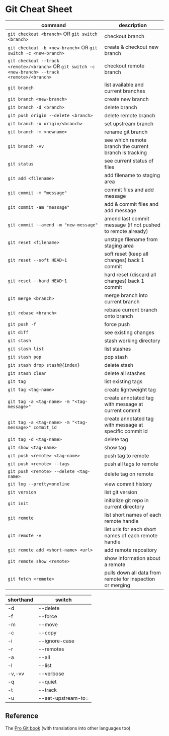 # Git Cheat Sheet

command|description
---|---
`git checkout <branch>` OR `git switch <branch>` | checkout branch
`git checkout -b <new-branch>` OR `git switch -c <new-branch>` | create & checkout new branch
`git checkout --track <remote>/<branch>` OR `git switch -c <new-branch> --track <remote>/<branch>`| checkout remote branch
`git branch` | list available and current branches
`git branch <new-branch>` | create new branch
`git branch -d <branch>` | delete branch
`git push origin --delete <branch>` | delete remote branch
`git branch -u origin/<branch>` | set upstream branch
`git branch -m <newname>` | rename git branch
`git branch -vv` | see which remote branch the current branch is tracking
`git status` | see current status of files
`git add <filename>` | add filename to staging area
`git commit -m "message"` | commit files and add message
`git commit -am "message"` | add & commit files and add message
`git commit --amend -m "new-message"` | amend last commit message (if not pushed to remote already)
`git reset <filename>` | unstage filename from staging area
`git reset --soft HEAD~1` | soft reset (keep all changes) back 1 commit
`git reset --hard HEAD~1` | hard reset (discard all changes) back 1 commit
`git merge <branch>` | merge branch into current branch
`git rebase <branch>` | rebase current branch onto branch
`git push -f` | force push
`git diff` | see existing changes
`git stash` | stash working directory
`git stash list` | list stashes
`git stash pop` | pop stash
`git stash drop stash@{index}` | delete stash
`git stash clear` | delete all stashes
`git tag` | list existing tags
`git tag <tag-name>` | create lightweight tag
`git tag -a <tag-name> -m "<tag-message>"` | create annotated tag with message at current commit
`git tag -a <tag-name> -m "<tag-message>" commit_id` | create annotated tag with message at specific commit id
`git tag -d <tag-name>` | delete tag
`git show <tag-name>` | show tag
`git push <remote> <tag-name>` | push tag to remote
`git push <remote> --tags` | push all tags to remote
`git push <remote> --delete <tag-name>` | delete tag on remote
`git log --pretty=oneline` | view commit history
`git version` | list git version
`git init` | initialize git repo in current directory
`git remote` | list short names of each remote handle
`git remote -v` | list urls for each short names of each remote handle
`git remote add <short-name> <url>` | add remote repository
`git remote show <remote>` | show information about a remote
`git fetch <remote>` | pulls down all data from remote for inspection or merging

shorthand|switch
---|---
-d|--delete
-f|--force
-m|--move
-c|--copy
-i|--ignore-case
-r|--remotes
-a|--all
-l|--list
-v,-vv|--verbose
-q|--quiet
-t|--track
-u <upstream>|--set-upstream-to=<upstream>
  

## Reference
The [Pro Git book](https://git-scm.com/book/en/v2) (with translations into other languages too)  
